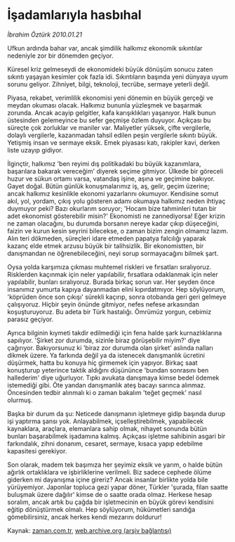 # İşadamlarıyla hasbıhal

*İbrahim Öztürk 2010.01.21*

<tr><td class="metin" colspan="2" style="padding-top: 20px; padding-left: 5px; ">Ufkun ardında bahar var, ancak şimdilik halkımız ekonomik sıkıntılar nedeniyle zor bir dönemden geçiyor.</td></tr><tr><td class="metin" colspan="2" style="padding-top: 20px; padding-left: 5px; "><p>Küresel kriz gelmeseydi de ekonomideki büyük dönüşüm sonucu zaten sıkıntı yaşayan kesimler çok fazla idi. Sıkıntıların başında yeni dünyaya uyum sorunu geliyor. Zihniyet, bilgi, teknoloji, tecrübe, sermaye yeterli değil.
<p> Piyasa, rekabet, verimlilik ekonomisi yeni dönemin en büyük gerçeği ve meydan okuması olacak. Halkımız bununla yüzleşmek ve başarmak zorunda. Ancak acayip gelgitler, kafa karışıklıkları yaşanıyor. Halk bunun üstesinden gelemeyince bu sefer geçmişe özlem duyuyor. Açıkçası bu süreçte çok zorluklar ve maniler var. Maliyetler yüksek, çifte vergilerle, dolaylı vergilerle, kazanmadan tahsil edilen peşin vergilerle sıkıntı büyük. Yetişmiş insan ve sermaye eksik. Emek piyasası katı, rakipler kavi, derken liste uzayıp gidiyor.
<p> İlginçtir, halkımız 'ben reyimi dış politikadaki bu büyük kazanımlara, başarılara bakarak vereceğim' diyerek seçime gitmiyor. Ülkede bir göreceli huzur ve sükun ortamı varsa, vatandaş işine, aşına ve geçimine bakıyor. Gayet doğal. Bütün günlük konuşmalarımız iş, aş, gelir, geçim üzerine; ancak halkımız kesinlikle ekonomi yazarlarını okumuyor. Kendisine somut akıl, yol, yordam, çıkış yolu gösteren adamı okumaya halkımız neden ihtiyaç duymuyor peki? Bazı okurlarım soruyor; 'Hocam bize tahminleri tutan bir adet ekonomist gösterebilir misin?' Ekonomisti ne zannediyorsa! Eğer krizin ne zaman olacağını, bu durumda borsanın nereye kadar çıkıp düşeceğini, faizin ve kurun kesin seyrini bilecekse, o zaman bizim zengin olmamız lazım. Alın teri dökmeden, süreçleri idare etmeden papatya falcılığı yaparak kazanç elde etmek arzusu büyük bir talihsizlik. Bir ekonomistten, bir danışmandan ne öğrenebileceğini, neyi sorup sormayacağını bilmek şart.
<p> Oysa yolda karşımıza çıkması muhtemel riskleri ve fırsatları sıralıyoruz. Risklerden kaçınmak için neler yapılabilir, fırsatlara odaklanmak için neler yapılabilir, bunları sıralıyoruz. Burada birkaç sorun var. Her şeyden önce insanımız yumurta kapıya dayanmadan elini kıpırdatmıyor. Hep söylüyorum, 'köprüden önce son çıkışı' sürekli kaçırıp, sonra otobanda geri geri gelmeye çalışıyoruz. Hiçbir şeyin önünde gitmiyor, nefes nefese arkasından koşuşturuyoruz. Bu adeta bir Türk hastalığı. Ömrümüz yorgun, cebimiz parasız geçiyor.
<p> Ayrıca bilginin kıymeti takdir edilmediği için fena halde şark kurnazlıklarına sapılıyor. 'Şirket zor durumda, sizinle biraz görüşebilir miyim?' diye çağırıyor. Bakıyorsunuz ki 'biraz zor durumda olan şirket' aslında nalları dikmek üzere. Ya farkında değil ya da istenecek danışmanlık ücretini düşürmek, hatta bu konuya hiç girmemek için yapıyor. Birkaç saat konuşturup yeterince taktik aldığını düşününce 'bundan sonrasını ben hallederim' diye uğurluyor. Tıpkı avukata danışmaya kimse bedel ödemek istemediği gibi. Öte yandan danışmanlık ateş bacayı sarınca alınmaz. Öncesinden tedbir alınmalı ki o zaman bakalım 'teğet geçmek' nasıl olurmuş.
<p> Başka bir durum da şu: Neticede danışmanın işletmeye gidip başında durup işi yaptırma şansı yok. Anlayabilmek, içselleştirebilmek, yapabilecek kaynaklara, araçlara, elemanlara sahip olmak, nihayet sonunda bütün bunları başarabilmek işadamına kalmış. Açıkçası işletme sahibinin asgari bir farkındalık, zihni donanım, cesaret, sermaye, kısaca yapıp edebilme kapasitesi gerekiyor.
<p> Son olarak, madem tek başımıza her şeyimiz eksik ve yarım, o halde bütün ağırlık ortaklıklara ve işbirliklerine verilmeli. Biz sadece cephede ölüme giderken mi dayanışma içine gireriz? Ancak insanlar birlikte yolda bile yürüyemiyor. Japonlar topluca gezi yapar döner, Türkler 'şurada, filan saatte buluşmak üzere dağılır' kimse de o saatte orada olmaz. Herkese hesap soralım, ancak artık bu çağda bir işletmecinin en büyük görevi kendisini eğitip dönüştürmek olmalı. Hep söylüyorum, hükümetleri sandığa gömebilirsiniz, ancak herkes kendi mezarını doldurur! <br/></p></p></p></p></p></p></p></td></tr>

Kaynak: [zaman.com.tr](http://zaman.com.tr/yazar.do?yazino=942810), [web.archive.org (arşiv bağlantısı)](http://web.archive.org/web/20100131131305/http://www.zaman.com.tr:80/yazar.do?yazino=942810)
